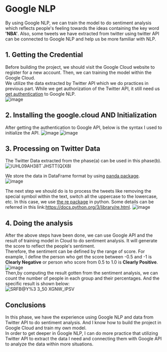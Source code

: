 # Google NLP
By using Google NLP, we can train the model to do sentiment analysis which reflects people's feeling towards the ideas containing the key word **'NBA'**.
Also, some tweets we have extracted from twitter using twitter API can be connected to Google NLP and help us be more familiar with NLP.  
## 1. Getting the Credential
Before building the project, we should visit the Google Cloud website to register for a new account. Then, we can training the model within the Google Cloud.  
We utilize the data extracted by Twitter API which we do practices in previous part. While we get authorization of the Twitter API, it still need us [get authentication](https://cloud.google.com/docs/authentication/getting-started#linux-or-macos) to Google NLP.  
![image](https://user-images.githubusercontent.com/90479627/135560251-d1222c82-dcb7-4619-9404-cbe165d255a4.png)
## 2. Installing the google.cloud AND Initialization
After getting the authentication to Google API, below is the syntax I used to initialize the API.
![image](https://user-images.githubusercontent.com/90479627/135560485-0dce09c0-3447-4536-b0fc-0d76892104a7.png)
![image](https://user-images.githubusercontent.com/90479627/135560668-59727c9f-5ba2-46dd-93e4-6d3093be9c1b.png)  
## 3. Processing on Twitter Data
The Twitter Data extracted from the phase(a) can be used in this phase(b).  
![}UHL09AH38T`JHSTT(Q{X8I](https://user-images.githubusercontent.com/90479627/135564605-480fe7c8-0dce-4bf0-aced-95ccc4718611.png)

We store the data in DataFrame format by using [panda package](https://pandas.pydata.org/).  
![image](https://user-images.githubusercontent.com/90479627/135562914-c19e7ef3-6092-4f28-833a-df401998a6bc.png)  

The next step we should do is to process the tweets like removing the special symbol within the text, switch all the uppercase to the lowercase, etc. In this case, we use [the re package](https://docs.python.org/3/library/re.html) in python. Some details can be referred in this link:https://docs.python.org/3/library/re.html.
![image](https://user-images.githubusercontent.com/90479627/135562995-c881370c-b0a4-41f9-b22c-bb1b9c86e3f8.png)
## 4. Doing the analysis
After the above steps have been done, we can use Google API and the result of training model in Cloud to do sentiment analysis. It will generate the score to reflect the people's sentiment.  
Therefore, the sentiment can be defined by the range of score. For example, I define the person who get the score between -0.5 and -1 is **Clearly Negative** or person who score from 0.5 to 1.0 is **Clearly Positive**.  
![image](https://user-images.githubusercontent.com/90479627/135563507-7d18b0f8-0bc8-421f-ae5a-41f4c1709cd8.png)  
Then,by computing the result gotten from the sentiment analysis, we can count the number of people in each group and their percentages. And the specific result is shown below:  
![SRFB@Y%3 3_50 XGNW_IPSV](https://user-images.githubusercontent.com/90479627/135564784-b7b46a05-fe3b-4b71-b051-fd8692254c3c.png)
 
## Conclusions
In this phase, we have the experience using Google NLP and data from Twitter API to do sentiment analysis. And I know how to build the project in Google Cloud and train my own model.  
In order to get deeper in Google NLP, I can do more practice that utilizing Twitter API to extract the data I need and connecting them with Google API to analyze the data within more situations. 
